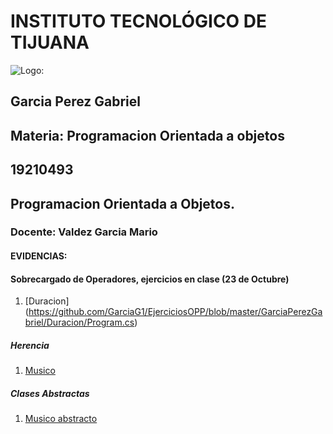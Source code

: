 # INSTITUTO TECNOLÓGICO DE TIJUANA
 
![Logo:](http://tectijuana.edu.mx/wp-content/plugins/website-logo/images/logo_ITT1.png)

 ## Garcia Perez Gabriel
 ## Materia: Programacion Orientada a objetos
 ## 19210493
 ## Programacion Orientada a Objetos.

 ### Docente: Valdez Garcia Mario


 #### EVIDENCIAS:

#### Sobrecargado de Operadores, ejercicios en clase (23 de Octubre)
1. [Duracion] (https://github.com/GarciaG1/EjerciciosOPP/blob/master/GarciaPerezGabriel/Duracion/Program.cs)

 ##### Herencia

1. [Musico](https://github.com/GarciaG1/EjerciciosOPP/tree/master/GarciaPerezGabriel/Musico)

##### Clases Abstractas
1. [Musico abstracto](https://github.com/GarciaG1/EjerciciosOPP/tree/master/GarciaPerezGabriel/Musico_abstracto)

